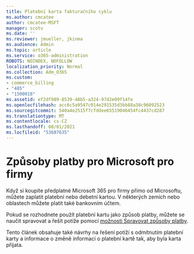 ```yaml
---
title: Platební karta fakturačního cyklu
ms.author: cmcatee
author: cmcatee-MSFT
manager: scotv
ms.date: ''
ms.reviewer: jmueller, jkinma
ms.audience: Admin
ms.topic: article
ms.service: o365-administration
ROBOTS: NOINDEX, NOFOLLOW
localization_priority: Normal
ms.collection: Adm_O365
ms.custom:
- commerce_billing
- "485"
- "1500018"
ms.assetid: ef2df989-8539-48b5-a324-97d2e09f14fe
ms.openlocfilehash: acc6c5a9547c014e291535d3bb88a38c96092523
ms.sourcegitcommit: 540a4e2515f7cfddee65519046454fc4437cd287
ms.translationtype: MT
ms.contentlocale: cs-CZ
ms.lasthandoff: 08/01/2021
ms.locfileid: "53687635"
---
```

# <a name="payment-methods-for-microsoft-for-business"></a>Způsoby platby pro Microsoft pro firmy

Když si koupíte předplatné Microsoft 365 pro firmy přímo od Microsoftu, můžete zaplatit platební nebo debetní kartou. V některých zemích nebo oblastech můžete platit také bankovním účtem.
  
Pokud se rozhodnete použít platební kartu jako způsob platby, můžete se naučit spravovat a řešit potíže pomocí [možnosti Spravovat způsoby platby](/microsoft-365/commerce/billing-and-payments/manage-payment-methods).
  
Tento článek obsahuje také návrhy na řešení potíží s odmítnutím platební karty a informace o změně informací o platební kartě tak, aby byla karta přijata.